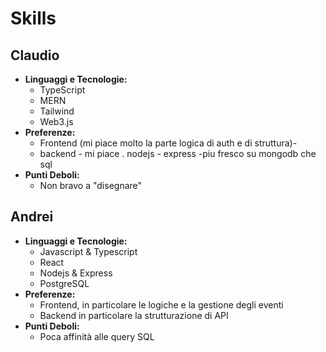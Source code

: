 # Skills

## Claudio

- **Linguaggi e Tecnologie:**
  - TypeScript
  - MERN
  - Tailwind
  - Web3.js
- **Preferenze:**
  - Frontend (mi piace molto la parte logica di auth e di struttura)-
  - backend - mi piace . nodejs - express -piu fresco su mongodb che sql
- **Punti Deboli:**
  - Non bravo a "disegnare"

## Andrei

- **Linguaggi e Tecnologie:**
  - Javascript & Typescript
  - React
  - Nodejs & Express
  - PostgreSQL
- **Preferenze:**
  - Frontend, in particolare le logiche e la gestione degli eventi
  - Backend in particolare la strutturazione di API
- **Punti Deboli:**
  - Poca affinità alle query SQL
